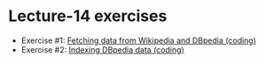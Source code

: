# Lecture-14 exercises

  * Exercise #1: [Fetching data from Wikipedia and DBpedia (coding)](exercise_1.ipynb)
  * Exercise #2: [Indexing DBpedia data (coding)](exercise_2.ipynb)
